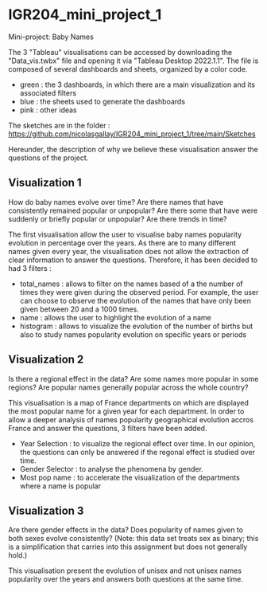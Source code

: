 # IGR204_mini_project_1
Mini-project: Baby Names

The 3 "Tableau" visualisations can be accessed by downloading the "Data_vis.twbx" file and opening it via "Tableau Desktop 2022.1.1".
The file is composed of several dashboards and sheets, organized by a color code.
  * green : the 3 dashboards, in which there are a main visualization and its associated filters
  * blue : the sheets used to generate the dashboards
  * pink : other ideas

The sketches are in the folder : https://github.com/nicolasgallay/IGR204_mini_project_1/tree/main/Sketches

Hereunder, the description of why we believe these visualisation answer the questions of the project.

## Visualization 1  
How do baby names evolve over time? Are there names that have consistently remained popular or unpopular? Are there some that have were suddenly or briefly popular or unpopular? Are there trends in time?

The first visualisation allow the user to visualise baby names popularity evolution in percentage over the years. As there are to many different names given every year, the visualisation does not allow the extraction of clear information to answer the questions. Therefore, it has been decided to had 3 filters : 
 * total_names : allows to filter on the names based of a the number of times they were given during the observed period. For example, the user can choose to observe the evolution of the names that have only been given between 20 and a 1000 times.
 * name : allows the user to highlight the evolution of a name
 * histogram : allows to visualize the evolution of the number of births but also to study names popularity evolution on specific years or periods


## Visualization 2
Is there a regional effect in the data? Are some names more popular in some regions? Are popular names generally popular across the whole country?

This visualisation is a map of France departments on which are displayed the most popular name for a given year for each department. In order to allow a deeper analysis of names popularity geographical evolution accros France and answer the questions, 3 filters have been added.
 * Year Selection : to visualize the regional effect over time. In our opinion, the questions can only be answered if the regonal effect is studied over time.
 * Gender Selector : to analyse the phenomena by gender.
 * Most pop name : to accelerate the visualization of the departments where a name is popular


## Visualization 3
Are there gender effects in the data? Does popularity of names given to both sexes evolve consistently? (Note: this data set treats sex as binary; this is a simplification that carries into this assignment but does not generally hold.)

This visualisation present the evolution of unisex and not unisex names popularity over the years and answers both questions at the same time.

